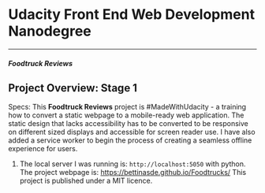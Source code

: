 # Udacity Front End Web Development Nanodegree
---
#### _Foodtruck Reviews_

## Project Overview: Stage 1

Specs: This **Foodtruck Reviews** project is #MadeWithUdacity - a training how to convert a static webpage to a mobile-ready web application. The static design that lacks accessibility has to be converted to be responsive on different sized displays and accessible for screen reader use. I have also added a service worker to begin the process of creating a seamless offline experience for users.


1. The local server I was running is: `http://localhost:5050` with python.
The project webpage is: https://bettinasde.github.io/Foodtrucks/
This project is published under a MIT licence. 



